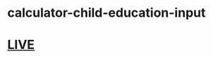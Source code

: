 # calculator-child-education-input
# <a href="https://ab-siddiq.github.io/calculator-child-education-input/">LIVE</a>
